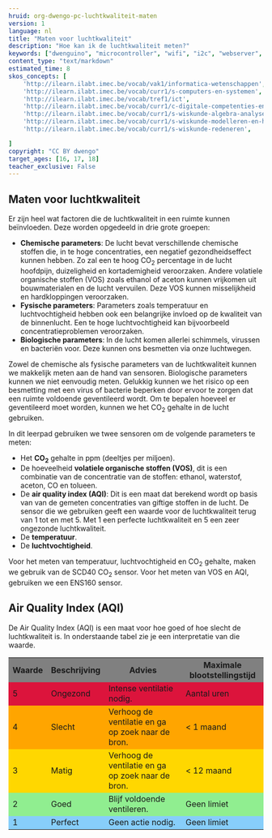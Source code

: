 ```yaml
---
hruid: org-dwengo-pc-luchtkwaliteit-maten
version: 1
language: nl
title: "Maten voor luchtkwaliteit"
description: "Hoe kan ik de luchtkwaliteit meten?"
keywords: ["dwenguino", "microcontroller", "wifi", "i2c", "webserver", "internet", "co2", "luchtkwaliteit"]
content_type: "text/markdown"
estimated_time: 8
skos_concepts: [
    'http://ilearn.ilabt.imec.be/vocab/vak1/informatica-wetenschappen', 
    'http://ilearn.ilabt.imec.be/vocab/curr1/s-computers-en-systemen',
    'http://ilearn.ilabt.imec.be/vocab/tref1/ict',
    'http://ilearn.ilabt.imec.be/vocab/curr1/c-digitale-competenties-en-mediawijsheid',
    'http://ilearn.ilabt.imec.be/vocab/curr1/s-wiskunde-algebra-analyse',
    'http://ilearn.ilabt.imec.be/vocab/curr1/s-wiskunde-modelleren-en-heuristiek',
    'http://ilearn.ilabt.imec.be/vocab/curr1/s-wiskunde-redeneren',

]
copyright: "CC BY dwengo"
target_ages: [16, 17, 18]
teacher_exclusive: False
---
```



## Maten voor luchtkwaliteit

Er zijn heel wat factoren die de luchtkwaliteit in een ruimte kunnen beïnvloeden. Deze worden opgedeeld in drie grote groepen:

* **Chemische parameters**: De lucht bevat verschillende chemische stoffen die, in te hoge concentraties, een negatief gezondheidseffect kunnen hebben. Zo zal een te hoog CO<sub>2</sub> percentage in de lucht hoofdpijn, duizeligheid en kortademigheid veroorzaken. Andere volatiele organische stoffen (VOS) zoals ethanol of aceton kunnen vrijkomen uit bouwmaterialen en de lucht vervuilen. Deze VOS kunnen misselijkheid en hardkloppingen veroorzaken.
* **Fysische parameters**: Parameters zoals temperatuur en luchtvochtigheid hebben ook een belangrijke invloed op de kwaliteit van de binnenlucht. Een te hoge luchtvochtigheid kan bijvoorbeeld concentratieproblemen veroorzaken.
* **Biologische parameters**: In de lucht komen allerlei schimmels, virussen en bacteriën voor. Deze kunnen ons besmetten via onze luchtwegen.

Zowel de chemische als fysische parameters van de luchtkwaliteit kunnen we makkelijk meten aan de hand van sensoren. Biologische parameters kunnen we niet eenvoudig meten. Gelukkig kunnen we het risico op een besmetting met een virus of bacterie beperken door ervoor te zorgen dat een ruimte voldoende geventileerd wordt. Om te bepalen hoeveel er geventileerd moet worden, kunnen we het CO<sub>2</sub> gehalte in de lucht gebruiken. 

In dit leerpad gebruiken we twee sensoren om de volgende parameters te meten:
* Het <strong>CO<sub>2</sub></strong> gehalte in ppm (deeltjes per miljoen).
* De hoeveelheid <strong>volatiele organische stoffen (VOS)</strong>, dit is een combinatie van de concentratie van de stoffen: ethanol, waterstof, aceton, CO en tolueen.
* De **air quality index (AQI)**: Dit is een maat dat berekend wordt op basis van van de gemeten concentraties van giftige stoffen in de lucht. De sensor die we gebruiken geeft een waarde voor de luchtkwaliteit terug van 1 tot en met 5. Met 1 een perfecte luchtkwaliteit en 5 een zeer ongezonde luchtkwaliteit. 
* De **temperatuur**.
* De **luchtvochtigheid**.

Voor het meten van temperatuur, luchtvochtigheid en CO<sub>2</sub> gehalte, maken we gebruik van de SCD40 CO<sub>2</sub> sensor. Voor het meten van VOS en AQI, gebruiken we een ENS160 sensor.


<div class="dwengo-content sideinfo">
    <h2 class="title">Air Quality Index (AQI)</h2>
    <div class="content">
        <p>De Air Quality Index (AQI) is een maat voor hoe goed of hoe slecht de luchtkwaliteit is. In onderstaande tabel zie je een interpretatie van die waarde.</p>
        <table>
            <tr style="background-color:gray">
                <th>Waarde</th>
                <th>Beschrijving</th>
                <th>Advies</th>
                <th>Maximale blootstellingstijd</th>
            </tr>
            <tr style="background-color:Crimson">
                <td>5</td>
                <td>Ongezond</td>
                <td>Intense ventilatie nodig.</td>
                <td>Aantal uren</td>
            </tr>
            <tr style="background-color:orange">
                <td>4</td>
                <td>Slecht</td>
                <td>Verhoog de ventilatie en ga op zoek naar de bron.</td>
                <td>&lt; 1 maand</td>
            </tr>
            <tr style="background-color:gold">
                <td>3</td>
                <td>Matig</td>
                <td>Verhoog de ventilatie en ga op zoek naar de bron.</td>
                <td>&lt; 12 maand</td>
            </tr>
            <tr style="background-color:lightgreen">
                <td>2</td>
                <td>Goed</td>
                <td>Blijf voldoende ventileren.</td>
                <td>Geen limiet</td>
            </tr>
            <tr style="background-color:LightSkyBlue">
                <td>1</td>
                <td>Perfect</td>
                <td>Geen actie nodig.</td>
                <td>Geen limiet</td>
            </tr>
        </table>
    </div>
</div>






